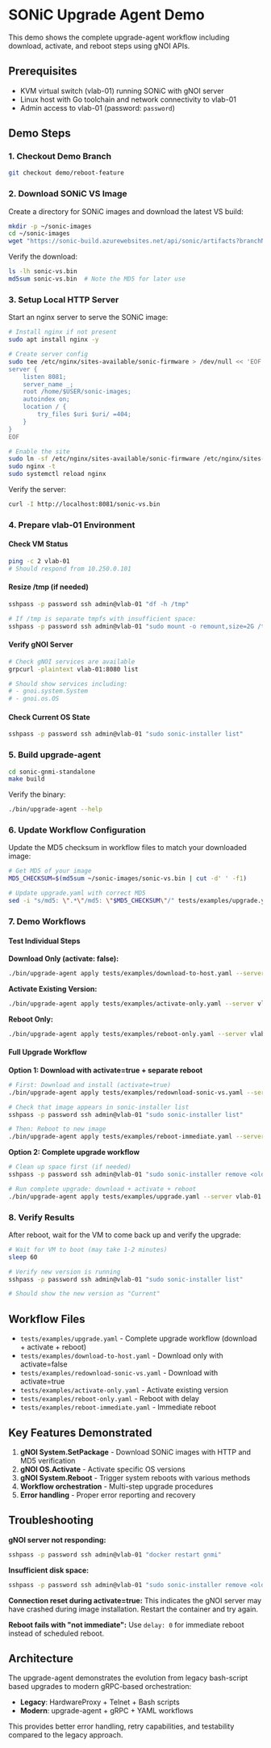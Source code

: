 # SONiC Upgrade Agent Demo

This demo shows the complete upgrade-agent workflow including download, activate, and reboot steps using gNOI APIs.

## Prerequisites

- KVM virtual switch (vlab-01) running SONiC with gNOI server
- Linux host with Go toolchain and network connectivity to vlab-01
- Admin access to vlab-01 (password: `password`)

## Demo Steps

### 1. Checkout Demo Branch

```bash
git checkout demo/reboot-feature
```

### 2. Download SONiC VS Image

Create a directory for SONiC images and download the latest VS build:

```bash
mkdir -p ~/sonic-images
cd ~/sonic-images
wget "https://sonic-build.azurewebsites.net/api/sonic/artifacts?branchName=master&platform=vs&target=target/sonic-vs.bin" -O sonic-vs.bin
```

Verify the download:
```bash
ls -lh sonic-vs.bin
md5sum sonic-vs.bin  # Note the MD5 for later use
```

### 3. Setup Local HTTP Server

Start an nginx server to serve the SONiC image:

```bash
# Install nginx if not present
sudo apt install nginx -y

# Create server config
sudo tee /etc/nginx/sites-available/sonic-firmware > /dev/null << 'EOF'
server {
    listen 8081;
    server_name _;
    root /home/$USER/sonic-images;
    autoindex on;
    location / {
        try_files $uri $uri/ =404;
    }
}
EOF

# Enable the site
sudo ln -sf /etc/nginx/sites-available/sonic-firmware /etc/nginx/sites-enabled/
sudo nginx -t
sudo systemctl reload nginx
```

Verify the server:
```bash
curl -I http://localhost:8081/sonic-vs.bin
```

### 4. Prepare vlab-01 Environment

#### Check VM Status
```bash
ping -c 2 vlab-01
# Should respond from 10.250.0.101
```

#### Resize /tmp (if needed)
```bash
sshpass -p password ssh admin@vlab-01 "df -h /tmp"

# If /tmp is separate tmpfs with insufficient space:
sshpass -p password ssh admin@vlab-01 "sudo mount -o remount,size=2G /tmp"
```

#### Verify gNOI Server
```bash
# Check gNOI services are available
grpcurl -plaintext vlab-01:8080 list

# Should show services including:
# - gnoi.system.System
# - gnoi.os.OS
```

#### Check Current OS State
```bash
sshpass -p password ssh admin@vlab-01 "sudo sonic-installer list"
```

### 5. Build upgrade-agent

```bash
cd sonic-gnmi-standalone
make build
```

Verify the binary:
```bash
./bin/upgrade-agent --help
```

### 6. Update Workflow Configuration

Update the MD5 checksum in workflow files to match your downloaded image:

```bash
# Get MD5 of your image
MD5_CHECKSUM=$(md5sum ~/sonic-images/sonic-vs.bin | cut -d' ' -f1)

# Update upgrade.yaml with correct MD5
sed -i "s/md5: \".*\"/md5: \"$MD5_CHECKSUM\"/" tests/examples/upgrade.yaml
```

### 7. Demo Workflows

#### Test Individual Steps

**Download Only (activate: false):**
```bash
./bin/upgrade-agent apply tests/examples/download-to-host.yaml --server vlab-01:8080
```

**Activate Existing Version:**
```bash
./bin/upgrade-agent apply tests/examples/activate-only.yaml --server vlab-01:8080
```

**Reboot Only:**
```bash
./bin/upgrade-agent apply tests/examples/reboot-only.yaml --server vlab-01:8080
```

#### Full Upgrade Workflow

**Option 1: Download with activate=true + separate reboot**
```bash
# First: Download and install (activate=true)
./bin/upgrade-agent apply tests/examples/redownload-sonic-vs.yaml --server vlab-01:8080 --timeout 10m

# Check that image appears in sonic-installer list
sshpass -p password ssh admin@vlab-01 "sudo sonic-installer list"

# Then: Reboot to new image
./bin/upgrade-agent apply tests/examples/reboot-immediate.yaml --server vlab-01:8080
```

**Option 2: Complete upgrade workflow**
```bash
# Clean up space first (if needed)
sshpass -p password ssh admin@vlab-01 "sudo sonic-installer remove <old-version> -y"

# Run complete upgrade: download + activate + reboot
./bin/upgrade-agent apply tests/examples/upgrade.yaml --server vlab-01:8080 --timeout 10m
```

### 8. Verify Results

After reboot, wait for the VM to come back up and verify the upgrade:

```bash
# Wait for VM to boot (may take 1-2 minutes)
sleep 60

# Verify new version is running
sshpass -p password ssh admin@vlab-01 "sudo sonic-installer list"

# Should show the new version as "Current"
```

## Workflow Files

- `tests/examples/upgrade.yaml` - Complete upgrade workflow (download + activate + reboot)
- `tests/examples/download-to-host.yaml` - Download only with activate=false
- `tests/examples/redownload-sonic-vs.yaml` - Download with activate=true
- `tests/examples/activate-only.yaml` - Activate existing version
- `tests/examples/reboot-only.yaml` - Reboot with delay
- `tests/examples/reboot-immediate.yaml` - Immediate reboot

## Key Features Demonstrated

1. **gNOI System.SetPackage** - Download SONiC images with HTTP and MD5 verification
2. **gNOI OS.Activate** - Activate specific OS versions
3. **gNOI System.Reboot** - Trigger system reboots with various methods
4. **Workflow orchestration** - Multi-step upgrade procedures
5. **Error handling** - Proper error reporting and recovery

## Troubleshooting

**gNOI server not responding:**
```bash
sshpass -p password ssh admin@vlab-01 "docker restart gnmi"
```

**Insufficient disk space:**
```bash
sshpass -p password ssh admin@vlab-01 "sudo sonic-installer remove <old-version> -y"
```

**Connection reset during activate=true:**
This indicates the gNOI server may have crashed during image installation. Restart the container and try again.

**Reboot fails with "not immediate":**
Use `delay: 0` for immediate reboot instead of scheduled reboot.

## Architecture

The upgrade-agent demonstrates the evolution from legacy bash-script based upgrades to modern gRPC-based orchestration:

- **Legacy**: HardwareProxy + Telnet + Bash scripts
- **Modern**: upgrade-agent + gRPC + YAML workflows

This provides better error handling, retry capabilities, and testability compared to the legacy approach.
